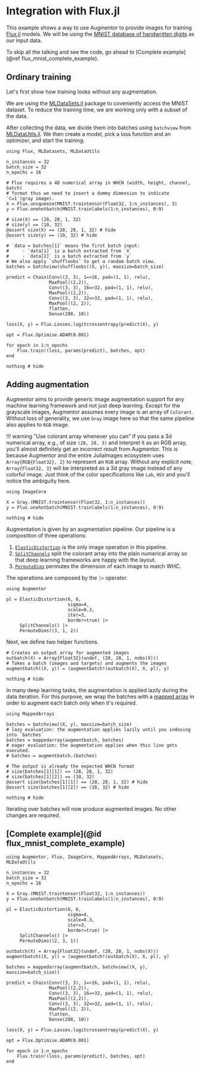 # Integration with Flux.jl

This example shows a way to use Augmentor to provide images for training
[Flux.jl](https://github.com/FluxML/Flux.jl/) models. We will be using the
[MNIST database of handwritten digits](http://yann.lecun.com/exdb/mnist/) as
our input data.

To skip all the talking and see the code, go ahead to [Complete example](@ref flux_mnist_complete_example).

## Ordinary training

Let's first show how training looks without any augmentation.

We are using the [MLDataSets.jl](https://github.com/JuliaML/MLDataSets.jl)
package to coveniently access the MNIST dataset. To reduce the training time,
we are working only with a subset of the data.

After collecting the data, we divide them into batches using `batchview` from
[MLDataUtils.jl](https://github.com/JuliaML/MLDataUtils.jl). We then create a
model, pick a loss function and an optimizer, and start the training.

```@example flux
using Flux, MLDatasets, MLDataUtils

n_instances = 32
batch_size = 32
n_epochs = 16

# Flux requires a 4D numerical array in WHCN (width, height, channel, batch)
# format thus we need to insert a dummy dimension to indicate `C=1`(gray image).
X = Flux.unsqueeze(MNIST.traintensor(Float32, 1:n_instances), 3)
y = Flux.onehotbatch(MNIST.trainlabels(1:n_instances), 0:9)

# size(X) == (28, 28, 1, 32)
# size(y) == (10, 32)
@assert size(X) == (28, 28, 1, 32) # hide
@assert size(y) == (10, 32) # hide

# `data = batches[1]` means the first batch input:
#     - `data[1]` is a batch extracted from `X`
#     - `data[2]` is a batch extracted from `y`
# We also apply `shuffleobs` to get a random batch view.
batches = batchview(shuffleobs((X, y)), maxsize=batch_size)

predict = Chain(Conv((3, 3), 1=>16, pad=(1, 1), relu),
                MaxPool((2,2)),
                Conv((3, 3), 16=>32, pad=(1, 1), relu),
                MaxPool((2,2)),
                Conv((3, 3), 32=>32, pad=(1, 1), relu),
                MaxPool((2, 2)),
                flatten,
                Dense(288, 10))

loss(X, y) = Flux.Losses.logitcrossentropy(predict(X), y)

opt = Flux.Optimise.ADAM(0.001)

for epoch in 1:n_epochs
    Flux.train!(loss, params(predict), batches, opt)
end

nothing # hide
```

## Adding augmentation

Augmentor aims to provide generic image augmentation support for any machine
learning framework and not just deep learning. Except for the grayscale images,
Augmentor assumes every image is an array of `Colorant`. Without loss of generality,
we use `Gray` image here so that the same pipeline also applies to `RGB` image.

!!! warning "Use colorant array whenever you can"
    If you pass a 3d numerical array, e.g., of size `(28, 28, 3)` and interpret it as an RGB
    array, you'll almost definitely get an incorrect result from Augmentor. This is because
    Augmentor and the entire JuliaImages ecosystem uses `Array{RGB{Float32}, 2}` to
    represent an `RGB` array. Without any explicit note, `Array{Float32, 3}` will be
    interpreted as a 3d gray image instead of any colorful image. Just think of the color
    specifications like `Lab`, `HSV` and you'll notice the ambiguity here.

```@example flux
using ImageCore

X = Gray.(MNIST.traintensor(Float32, 1:n_instances))
y = Flux.onehotbatch(MNIST.trainlabels(1:n_instances), 0:9)

nothing # hide
```

Augmentation is given by an augmentation pipeline. Our pipeline is a
composition of three operations:

  1. [`ElasticDistortion`](@ref) is the only image operation in this pipeline.
  2. [`SplitChannels`](@ref) split the colorant array into the plain numerical array so that deep learning frameworks are happy with the layout.
  2. [`PermuteDims`](@ref) permutes the dimension of each image to match WHC.

The operations are composed by the `|>` operator.

```@example flux
using Augmentor

pl = ElasticDistortion(6, 6,
                       sigma=4,
                       scale=0.3,
                       iter=3,
                       border=true) |>
     SplitChannels() |>
     PermuteDims((3, 1, 2))
```

Next, we define two helper functions.

```@example flux
# Creates an output array for augmented images
outbatch(X) = Array{Float32}(undef, (28, 28, 1, nobs(X)))
# Takes a batch (images and targets) and augments the images
augmentbatch((X, y)) = (augmentbatch!(outbatch(X), X, pl), y)

nothing # hide
```

In many deep learning tasks, the augmentation is applied lazily during the data iteration.
For this purpose, we wrap the batches with a [mapped
array](https://github.com/JuliaArrays/MappedArrays.jl/) in order to augment
each batch only when it's required.

```@example flux
using MappedArrays

batches = batchview((X, y), maxsize=batch_size)
# lazy evaluation: the augmentation applies lazily until you indexing into `batches`
batches = mappedarray(augmentbatch, batches)
# eager evaluation: the augmentation applies when this line gets executed.
# batches = augmentbatch.(batches)

# The output is already the expected WHCN format
# size(batches[1][1]) == (28, 28, 1, 32)
# size(batches[1][2]) == (10, 32)
@assert size(batches[1][1]) == (28, 28, 1, 32) # hide
@assert size(batches[1][2]) == (10, 32) # hide

nothing # hide
```

Iterating over batches will now produce augmented images. No other changes are
required.

## [Complete example](@id flux_mnist_complete_example)

```@example
using Augmentor, Flux, ImageCore, MappedArrays, MLDatasets, MLDataUtils

n_instances = 32
batch_size = 32
n_epochs = 16

X = Gray.(MNIST.traintensor(Float32, 1:n_instances))
y = Flux.onehotbatch(MNIST.trainlabels(1:n_instances), 0:9)

pl = ElasticDistortion(6, 6,
                       sigma=4,
                       scale=0.3,
                       iter=3,
                       border=true) |>
     SplitChannels() |>
     PermuteDims((2, 3, 1))

outbatch(X) = Array{Float32}(undef, (28, 28, 1, nobs(X)))
augmentbatch((X, y)) = (augmentbatch!(outbatch(X), X, pl), y)

batches = mappedarray(augmentbatch, batchview((X, y), maxsize=batch_size))

predict = Chain(Conv((3, 3), 1=>16, pad=(1, 1), relu),
                MaxPool((2,2)),
                Conv((3, 3), 16=>32, pad=(1, 1), relu),
                MaxPool((2,2)),
                Conv((3, 3), 32=>32, pad=(1, 1), relu),
                MaxPool((2, 2)),
                flatten,
                Dense(288, 10))

loss(X, y) = Flux.Losses.logitcrossentropy(predict(X), y)

opt = Flux.Optimise.ADAM(0.001)

for epoch in 1:n_epochs
    Flux.train!(loss, params(predict), batches, opt)
end
```
